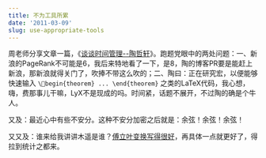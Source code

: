 ```yaml
---
title: 不为工具所累
date: '2011-03-09'
slug: use-appropriate-tools
---
```


周老师分享文章一篇，《[谈谈时间管理--陶哲轩](http://9.douban.com/site/entry/174477609/)》。跑题党眼中的两处问题：一、新浪的PageRank不可能是6，我后来特地看了一下，是8，陶的博客PR要是能赶上新浪，那新浪就得关门了，吹捧不带这么吹的；二、陶曰：正在研究宏，以便能够快速输入 `\begin{theorem} ... \end{theorem}` 之类的LaTeX代码，我心想，嗨，费那事儿干嘛，LyX不是现成的吗。时间紧，话题不展开，不过陶的确是个牛人。

又及：最近心中有些不安分。这种不安分加密之后就是：余弦！余弦！余弦！

又又及：谁来给我讲讲木遥是谁？[傅立叶变换写得很好](http://imaginary.farmostwood.net/542.html)，再具体一点就更好了，得拉到统计之都来。
